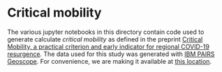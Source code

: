 # Critical mobility

The various jupyter notebooks in this directory contain code used to generate calculate _critical mobility_ as defined in the preprint [Critical Mobility, a practical criterion and early indicator for regional COVID-19 resurgence](https://www.medrxiv.org/content/10.1101/2020.07.30.20163790v1). The data used for this study was generated with [IBM PAIRS Geoscope](https://ibmpairs.mybluemix.net/). For convenience, we are making it available at [this location](https://ibm.box.com/s/x5asx3u7qyaw8g182rfvo1vigz03lhg5).
